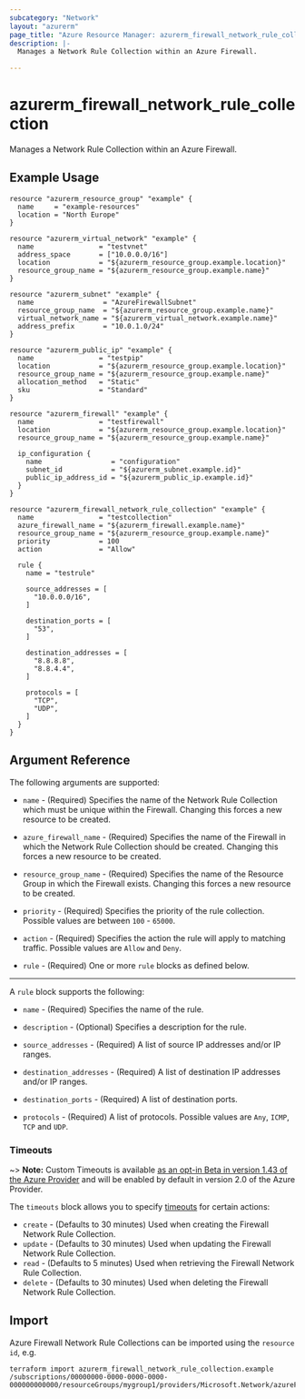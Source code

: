 ```yaml
---
subcategory: "Network"
layout: "azurerm"
page_title: "Azure Resource Manager: azurerm_firewall_network_rule_collection"
description: |-
  Manages a Network Rule Collection within an Azure Firewall.

---
```


# azurerm_firewall_network_rule_collection

Manages a Network Rule Collection within an Azure Firewall.

## Example Usage

```hcl
resource "azurerm_resource_group" "example" {
  name     = "example-resources"
  location = "North Europe"
}

resource "azurerm_virtual_network" "example" {
  name                = "testvnet"
  address_space       = ["10.0.0.0/16"]
  location            = "${azurerm_resource_group.example.location}"
  resource_group_name = "${azurerm_resource_group.example.name}"
}

resource "azurerm_subnet" "example" {
  name                 = "AzureFirewallSubnet"
  resource_group_name  = "${azurerm_resource_group.example.name}"
  virtual_network_name = "${azurerm_virtual_network.example.name}"
  address_prefix       = "10.0.1.0/24"
}

resource "azurerm_public_ip" "example" {
  name                = "testpip"
  location            = "${azurerm_resource_group.example.location}"
  resource_group_name = "${azurerm_resource_group.example.name}"
  allocation_method   = "Static"
  sku                 = "Standard"
}

resource "azurerm_firewall" "example" {
  name                = "testfirewall"
  location            = "${azurerm_resource_group.example.location}"
  resource_group_name = "${azurerm_resource_group.example.name}"

  ip_configuration {
    name                 = "configuration"
    subnet_id            = "${azurerm_subnet.example.id}"
    public_ip_address_id = "${azurerm_public_ip.example.id}"
  }
}

resource "azurerm_firewall_network_rule_collection" "example" {
  name                = "testcollection"
  azure_firewall_name = "${azurerm_firewall.example.name}"
  resource_group_name = "${azurerm_resource_group.example.name}"
  priority            = 100
  action              = "Allow"

  rule {
    name = "testrule"

    source_addresses = [
      "10.0.0.0/16",
    ]

    destination_ports = [
      "53",
    ]

    destination_addresses = [
      "8.8.8.8",
      "8.8.4.4",
    ]

    protocols = [
      "TCP",
      "UDP",
    ]
  }
}
```

## Argument Reference

The following arguments are supported:

* `name` - (Required) Specifies the name of the Network Rule Collection which must be unique within the Firewall. Changing this forces a new resource to be created.

* `azure_firewall_name` - (Required) Specifies the name of the Firewall in which the Network Rule Collection should be created. Changing this forces a new resource to be created.

* `resource_group_name` - (Required) Specifies the name of the Resource Group in which the Firewall exists. Changing this forces a new resource to be created.

* `priority` - (Required) Specifies the priority of the rule collection. Possible values are between `100` - `65000`.

* `action` - (Required) Specifies the action the rule will apply to matching traffic. Possible values are `Allow` and `Deny`.

* `rule` - (Required) One or more `rule` blocks as defined below.

---

A `rule` block supports the following:

* `name` - (Required) Specifies the name of the rule.

* `description` - (Optional) Specifies a description for the rule.

* `source_addresses` - (Required) A list of source IP addresses and/or IP ranges.

* `destination_addresses` - (Required) A list of destination IP addresses and/or IP ranges.

* `destination_ports` - (Required) A list of destination ports.

* `protocols` - (Required) A list of protocols. Possible values are `Any`, `ICMP`, `TCP` and `UDP`.

### Timeouts

~> **Note:** Custom Timeouts is available [as an opt-in Beta in version 1.43 of the Azure Provider](/docs/providers/azurerm/guides/2.0-beta.html) and will be enabled by default in version 2.0 of the Azure Provider.

The `timeouts` block allows you to specify [timeouts](https://www.terraform.io/docs/configuration/resources.html#timeouts) for certain actions:

* `create` - (Defaults to 30 minutes) Used when creating the Firewall Network Rule Collection.
* `update` - (Defaults to 30 minutes) Used when updating the Firewall Network Rule Collection.
* `read` - (Defaults to 5 minutes) Used when retrieving the Firewall Network Rule Collection.
* `delete` - (Defaults to 30 minutes) Used when deleting the Firewall Network Rule Collection.

## Import

Azure Firewall Network Rule Collections can be imported using the `resource id`, e.g.

```shell
terraform import azurerm_firewall_network_rule_collection.example /subscriptions/00000000-0000-0000-0000-000000000000/resourceGroups/mygroup1/providers/Microsoft.Network/azureFirewalls/myfirewall/networkRuleCollections/mycollection
```
